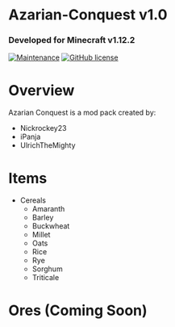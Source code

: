 # Azarian-Conquest v1.0
### Developed for Minecraft v1.12.2

[![Maintenance](https://img.shields.io/badge/Maintained%3F-yes-green.svg)](https://GitHub.com/Naereen/StrapDown.js/graphs/commit-activity) [![GitHub license](https://img.shields.io/github/license/Naereen/StrapDown.js.svg)](https://github.com/Naereen/StrapDown.js/blob/master/LICENSE)

# Overview
Azarian Conquest is a mod pack created by:
* Nickrockey23
* iPanja
* UlrichTheMighty

# Items
* Cereals
    * Amaranth
    * Barley
    * Buckwheat
    * Millet
    * Oats
    * Rice
    * Rye
    * Sorghum
    * Triticale

# Ores (Coming Soon)

